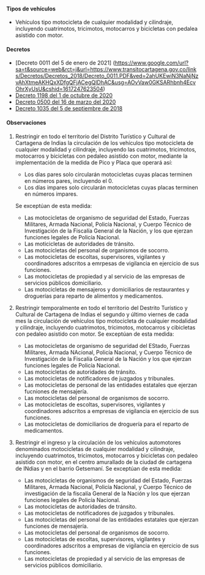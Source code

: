 #### Tipos de vehículos

- Vehículos tipo motocicleta de cualquier modalidad y cilindraje, incluyendo cuatrimotos, tricimotos, motocarros y bicicletas con pedalea asistido con motor.

#### Decretos

- [Decreto 0011 del 5 de enero de 2021] (https://www.google.com/url?sa=t&source=web&rct=j&url=https://www.transitocartagena.gov.co/links/Decretos/Decretos_2018/Decreto_0011.PDF&ved=2ahUKEwiN3NaNjNzvAhXtmeAKHQxXDfgQFjACegQIDhAC&usg=AOvVaw0GKSARhbnh4EcvOhrXyUsU&cshid=1617247623504)
- [Decreto 1198 del 1 de octubre de 2020](https://www.transitocartagena.gov.co/links/Decretos/Decretos_2018/Decreto_1198.PDF)
- [Decreto 0500 del 16 de marzo del 2020](/cartagena/decreto-0500-del-16-de-marzo-del-2020.pdf)
- [Decreto 1035 del 5 de septiembre de 2018](/cartagena/decreto-1035-del-5-de-septiembre-de-2018.pdf)

#### Observaciones

1.  Restringir en todo el territorio del Distrito Turístico y Cultural de Cartagena de Indias la circulación de los vehículos tipo motocicleta de cualquier modalidad y cilindraje, incluyendo las cuatrimotos, tricimotos, motocarros y bicicletas con pedaleo asistido con motor, mediante la implementación de la medida de Pico y Placa que operará así:

    - Los días pares solo circularán motocicletas cuyas placas terminen en números pares, incluyendo el 0.
    - Los días impares solo circularán motocicletas cuyas placas terminen en números impares.

    Se exceptúan de esta medida:

    - Las motocicletas de organismo de seguridad del Estado, Fuerzas Militares, Armada Nacional, Policía Nacional, y Cuerpo Técnico de Investigación de la Fiscalía General de la Nación, y los que ejerzan funciones legales de Policía Nacional.
    - Las moticicletas de autoridades de tránsito.
    - Las motocicletas del personal de organismos de socorro.
    - Las motocicletas de escoltas, supervisores, vigilantes y coordinadores adscritos a emrpesas de vigilancia en ejercicio de sus funciones.
    - Las motocicletas de propiedad y al servicio de las empresas de servicios públicos domiciliario.
    - Las motocicletas de mensajeros y domiciliarios de restaurantes y droguerías para reparto de alimentos y medicamentos.

2.  Restringir temporalmente en todo el territorio del Destrito Turístico y Cultural de Cartagena de Indias el segundo y último viernes de cada mes la circulación de vehículos tipo motocicleta de cualquier modalidad y cilindraje, incluyendo cuatrimotos, tricimotos, motocarros y cibicletas con pedaleo asistido con motor. Se exceptúan de esta medida:
    - Las motocicletas de organismo de seguridad del EStado, Fuerzas Militares, Armada NAcional, Policía Nacional, y Cuerpo Técnico de Investigación de la Fiscalía General de la Nación y los que ejerzan funciones legales de Policía Nacional.
    - Las motocicletas de autoridades de tránsito.
    - Las motocicletas de notificadores de juzgados y tribunales.
    - Las motocicletas de personal de las entidades estatales que ejerzan fucniones de mensajería.
    - Las motocicletas del personal de organismos de socorro.
    - Las motocicletas de escoltas, supervisores, vigilantes y coordinadores adscritos a empresas de vigilancia en ejercicio de sus funciones.
    - Las motocicletas de domiciliarios de droguería para el reparto de medicamentos.
3.  Restringir el ingreso y la circulación de los vehículos automotores denominados motocicletas de cualquier modalidad y cilindraje, incluyendo cuatrimotos, tricimotos, motocarros y bicicletas con pedaleo asistido con motor, en el centro amurallado de la ciudad de cartagena de INdias y en el barrio Getsemaní. Se exceptúan de esta medida:
    - Las motocicletas de organismos de seguridad del Estado, Fuerzas Militares, Armada Nacional, Policía Nacional, y Cuerpo Técnico de investigación de la fiscalía General de la Nación y los que ejerzan funciones legales de Policía Nacional.
    - Las motocicletas de autoridades de tránsito.
    - Las motocicletas de notificadores de juzgados y tribunales.
    - Las motocicletas del personal de las entidades estatales que ejerzan funciones de mensajería.
    - Las motocicletas del personal de organismos de socorro.
    - Las motocicletas de escoltas, supervisores, vigilantes y coordinadores adscritos a empresas de vigilancia en ejercicio de sus funciones.
    - Las motocicletas de propiedad y al servicio de las empresas de servicios públicos domiciliario.
